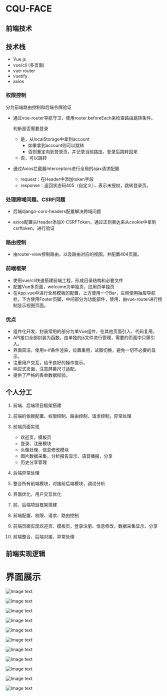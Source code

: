 # CQU-FACE

## 前端技术

## 技术栈

- Vue.js
- vue/cli (多页面)
- vue-router
- vuetify
- axios

### 权限控制

分为前端路由控制和后端令牌验证

- 通过vue-router导航守卫，使用router.beforeEach来检查路由跳转条件。

  判断是否需要登录

  - 是，从localStorage中拿到account
    - 如果拿到account则可以跳转
    - 否则重定向到登录页，并记录当前路由，登录后跳转回来
  - 否，可以跳转

- 通过Axios拦截器Interceptors进行全局的ajax请求配置

  - request：在Header中添加token字段
  - response：返回状态码405（自定义），表示未授权，跳转登录页。

### 处理跨域问题、CSRF问题

- 后端django-cors-headers配置解决跨域问题

- axios配置头Header添加X-CSRFToken，通过正则表达来从cookie中拿到csrftoken，进行验证

### 路由控制

- 由router-view控制路由，以及路由对应的视图。并配置404页面。

### 前端框架

- 使用vue/cli快速搭建前端工程，形成目录结构和必要文件
- 配置Vue多页面，welcome为单独页，应用页单独页
- 在App.vue中进行全局模板的配置，上方使用一个Bar，左侧使用抽屉导航栏，下方使用Footer页脚，中间部分为功能部件，使用<router-view>，由vue-router进行控制显示视图页面。

### 优点

- 组件化开发，封装常用的部分为单Vue组件，在其他页面引入，代码复用。
- API接口全部封装为函数，由单独的js文件进行管理，需要的页面中只需引入。
- 界面简洁，使用v-if条件渲染，位置重用，试图切换，避免一切不必要的显示。
- 注重用户交互，给予良好的操作提示。
- 响应式页面，注意屏幕尺寸适配。
- 提供了严格的表单数据校验。



## 个人分工

1. 前端、后端项目框架搭建
2. 前端的依赖配置、权限控制、路由控制、请求控制，异常处理
3. 前端页面实现
   - 欢迎页，模板页
   - 登录、注册模块
   - 头像处理、信息修改模块
   - 图片数据采集，分析报告显示、语音播报，分享
   - 历史分享管理
4. 后端异常处理
5. 整合所有前端模块，对接前后端模块，调试分析
6. 界面优化，用户交互优化



1. 前、后端项目框架搭建
2. 前端配置、权限、请求、路由控制
3. 前端页面实现欢迎页、模板页，登录注册、信息修改，数据采集显示、分享
4. 前端整合、后端对接、异常处理


## 前端实现逻辑

# 界面展示

![Image text](./img/欢迎.png)

![Image text](./img/登录.png)

![Image text](./img/注册.png)

![Image text](./img/check.png)

![Image text](./img/开始页.png)

![Image text](./img/分享.png)

![Image text](./img/照片分析.png)

![Image text](./img/详情.png)

![Image text](./img/历史识别.png)

![Image text](./img/收藏夹.png)

![Image text](./img/404.png)


